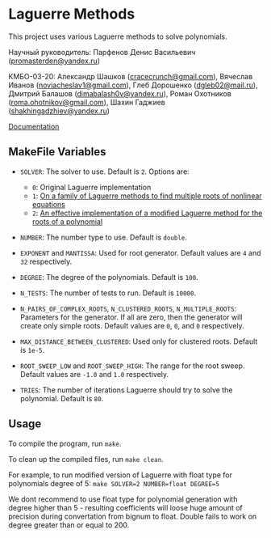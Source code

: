 # Laguerre Methods

This project uses various Laguerre methods to solve polynomials.

Научный руководитель: Парфенов Денис Васильевич (promasterden@yandex.ru)

КМБО-03-20: Александр Шашков (cracecrunch@gmail.com), Вячеслав Иванов (noviacheslav1@gmail.com), Глеб Дорошенко (dgleb02@mail.ru), Дмитрий Балашов (dimabalash0v@yandex.ru), Роман Охотников (roma.ohotnikov@gmail.com), Шахин Гаджиев (shakhingadzhiev@yandex.ru)

[Documentation](https://alexshashkov.github.io/laguerre_polynomials/html/md_README.html)

## MakeFile Variables

- `SOLVER`: The solver to use. Default is `2`. Options are:

  - `0`: Original Laguerre implementation
  - `1`: [On a family of Laguerre methods to find multiple roots of nonlinear equations](https://www.sciencedirect.com/science/article/abs/pii/S0096300313004918)
  - `2`: [An effective implementation of a modified Laguerre method for the roots of a polynomial](https://www.researchgate.net/publication/329607299_An_effective_implementation_of_a_modified_Laguerre_method_for_the_roots_of_a_polynomial)
- `NUMBER`: The number type to use. Default is `double`.
- `EXPONENT` and `MANTISSA`: Used for root generator. Default values are `4` and `32` respectively.
- `DEGREE`: The degree of the polynomials. Default is `100`.
- `N_TESTS`: The number of tests to run. Default is `10000`.
- `N_PAIRS_OF_COMPLEX_ROOTS`, `N_CLUSTERED_ROOTS`, `N_MULTIPLE_ROOTS`: Parameters for the generator. If all are zero, then the generator will create only simple roots. Default values are `0`, `0`, and `0` respectively.
- `MAX_DISTANCE_BETWEEN_CLUSTERED`: Used only for clustered roots. Default is `1e-5`.
- `ROOT_SWEEP_LOW` and `ROOT_SWEEP_HIGH`: The range for the root sweep. Default values are `-1.0` and `1.0` respectively.
- `TRIES`: The number of iterations Laguerre should try to solve the polynomial. Default is `80`.

## Usage

To compile the program, run `make`.

To clean up the compiled files, run `make clean`.

For example, to run modified version of Laguerre with float type for polynomials degree of 5: `make SOLVER=2 NUMBER=float DEGREE=5`

We dont recommend to use float type for polynomial generation with degree higher than 5 - resulting coefficients will loose huge amount of precision during convertation from bignum to float. Double fails to work on degree greater than or equal to 200.